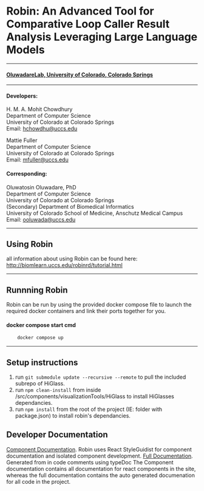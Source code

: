 # Robin:  An Advanced Tool for Comparative Loop Caller Result Analysis Leveraging Large Language Models
***
#### [OluwadareLab, University of Colorado, Colorado Springs](https://uccs-bioinformatics.com/)
***
#### Developers:
H. M. A. Mohit Chowdhury<br>
Department of Computer Science<br>
University of Colorado at Colorado Springs<br>
Email: hchowdhu@uccs.edu<br>

Mattie Fuller<br>
Department of Computer Science<br>
University of Colorado at Colorado Springs<br>
Email: mfuller@uccs.edu<br>

#### Corresponding:
Oluwatosin Oluwadare, PhD<br>
Department of Computer Science<br>
University of Colorado at Colorado Springs<br>
(Secondary) Department of Biomedical Informatics<br>
University of Colorado School of Medicine, Anschutz Medical Campus<br>
Email: ooluwada@uccs.edu<br>
***

## Using Robin
all information about using Robin can be found here: http://biomlearn.uccs.edu/robinrd/tutorial.html
***

## Runnning Robin
Robin can be run by using the provided docker compose file to launch the required docker containers and link their ports together for you.
#### docker compose start cmd
```bash 
    docker compose up
```
***
## Setup instructions

1) run ```git submodule update --recursive --remote``` to pull the included subrepo of HiGlass.
2) run ```npm clean-install``` from inside /src/components/visualizationTools/HiGlass to install HiGlasses dependancies.
3) run ```npm install``` from the root of the project (IE: folder with package.json) to install robin's dependancies.


## Developer Documentation
[Component Documentation](http://biomlearn.uccs.edu/robin/styleguide/index.html). Robin uses React StyleGuidist for component documentation and isolated component development.
[Full Documentation](http://biomlearn.uccs.edu/robin/docs/). Generated from in code comments using typeDoc
The Component documentation contains all documentation for react components in the site, whereas the full documentation contains the auto generated documenation for all code in the project.

















